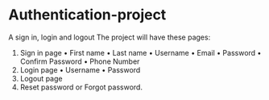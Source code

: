 # Authentication-project
A sign in, login and logout
The project will have these pages:
1.	Sign in page
•	First name
•	Last name
•	Username
•	Email
•	Password
•	Confirm Password 
•	Phone Number
2.	Login page
•	Username
•	Password
3.	Logout page
4.	Reset password or Forgot password.
